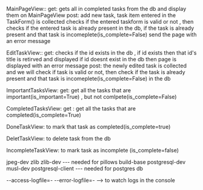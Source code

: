
















MainPageView::
get:    gets all in completed tasks from the db and display them on MainPageView
post:   add new task, task item entered in the TaskForm() is collected 
        checks if the entered taskform is valid or not , then checks if the entered task is already
        present in the db, if the task is already present and that task is incomeplete(is_complete=False)
        send the page with an error message

EditTaskView::
get:   checks if the id exists in the db , if id exists then that id's title is retirved and displayed
        if id doesnt exist in the db then page is displayed with an error message
post:  the newly edited task is collected and we will check if task is valid or not, then check if the
        task is already present and that task is incomeplete(is_complete=False) in the db


ImportantTasksView:
get:  get all the tasks that are important(is_important=True) , but not comlpete(is_complete=False)


CompletedTasksView:
get : get all the tasks that are completed(is_complete=True)

DoneTaskView:
to mark that task as completed(is_complete=true)


DeletTaskView:
to delete task from the db

IncompleteTaskView:
to mark task as incomplete (is_complete=false)



jpeg-dev zlib zlib-dev                               --- needed for pillows
build-base postgresql-dev musl-dev  postgresql-client --- needed for postgres db

--access-logfile=- --error-logfile=- --> to watch logs in the console

